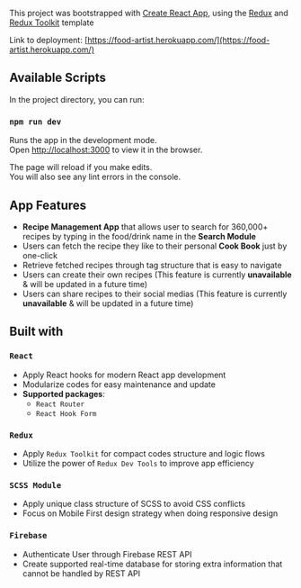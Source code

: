 This project was bootstrapped with [Create React App](https://github.com/facebook/create-react-app), using the [Redux](https://github.com/reduxjs/redux) and [Redux Toolkit](https://github.com/reduxjs/redux-toolkit) template

Link to deployment: [https://food-artist.herokuapp.com/](https://food-artist.herokuapp.com/)

## Available Scripts

In the project directory, you can run:

### `npm run dev`

Runs the app in the development mode.<br />
Open [http://localhost:3000](http://localhost:3000) to view it in the browser.

The page will reload if you make edits.<br />
You will also see any lint errors in the console.
## App Features
 - __Recipe Management App__ that allows user to search for 360,000+ recipes by typing in the food/drink name in the __Search Module__
 - Users can fetch the recipe they like to their personal __Cook Book__ just by one-click
 - Retrieve fetched recipes through tag structure that is easy to navigate
 - Users can create their own recipes (This feature is currently __unavailable__ & will be updated in a future time)
 - Users can share recipes to their social medias (This feature is currently __unavailable__ & will be updated in a future time)
## Built with

### `React`
 - Apply React hooks for modern React app development 
 - Modularize codes for easy maintenance and update
 - __Supported packages__:
     - `React Router`
     - `React Hook Form`
   
### `Redux`
 - Apply `Redux Toolkit` for compact codes structure and logic flows
 - Utilize the power of `Redux Dev Tools` to improve app efficiency
 
### `SCSS Module`
 - Apply unique class structure of SCSS to avoid CSS conflicts 
 - Focus on Mobile First design strategy when doing responsive design

### `Firebase`
 - Authenticate User through Firebase REST API 
 - Create supported real-time database for storing extra information that cannot be handled by REST API
